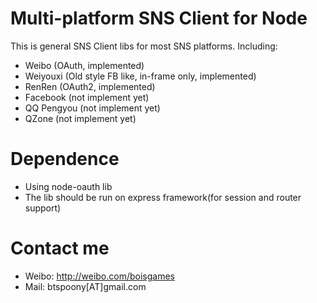 # Multi-platform SNS Client for Node
This is general SNS Client libs for most SNS platforms. Including:

* Weibo (OAuth, implemented)
* Weiyouxi (Old style FB like, in-frame only, implemented)
* RenRen (OAuth2, implemented)
* Facebook (not implement yet)
* QQ Pengyou (not implement yet)
* QZone (not implement yet)

# Dependence
* Using node-oauth lib
* The lib should be run on express framework(for session and router support)

# Contact me
* Weibo: http://weibo.com/boisgames
* Mail: btspoony[AT]gmail.com